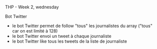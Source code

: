 THP - Week 2, wednesday

Bot Twitter

- le bot Twitter permet de follow "tous" les journalistes du array ("tous" car on est limité à 128)
- le bot Twitter envoi un tweet à chaque journaliste
- le bot Twitter like tous les tweets de la liste de journaliste
